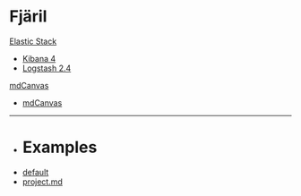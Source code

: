 # Fj&auml;ril

[Elastic Stack]( )

 - [Kibana 4]( gettingStartedKibana4.md )
 - [Logstash 2.4]( gettingStartedLogstash2.4.md )

[mdCanvas]( )

 - [mdCanvas]( mdCanvas/index.md )
 - - - -
 - # Examples
 - [default]( mdCanvas/mdCanvas.html )
 - [project.md]( mdCanvas/mdCanvas.html?md=project )
